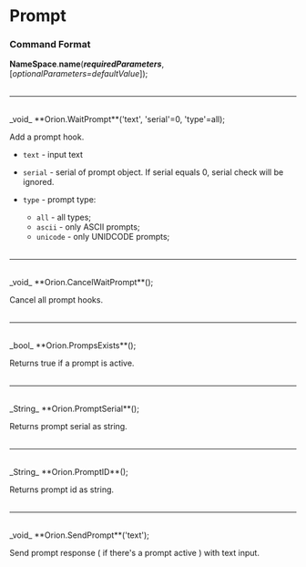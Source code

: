 # Prompt

### Command Format

**NameSpace**.**name**(_**requiredParameters**_, [_optionalParameters=defaultValue_]);
</br></br>
***
</br>
_void_ **Orion.WaitPrompt**('text', 'serial'=0, 'type'=all);

Add a prompt hook.

- `text` - input text

- `serial` - serial of prompt object. If serial equals 0, serial check will be ignored.

- `type` - prompt type:
    - `all` - all types;
    - `ascii` - only ASCII prompts;
    - `unicode` - only UNIDCODE prompts;
</br></br>
***
</br>
_void_ **Orion.CancelWaitPrompt**();

Cancel all prompt hooks.
</br></br>
***
</br>
_bool_ **Orion.PrompsExists**();

Returns true if a prompt is active.
</br></br>
***
</br>
_String_ **Orion.PromptSerial**();

Returns prompt serial as string.
</br></br>
***
</br>
_String_ **Orion.PromptID**();

Returns prompt id as string.
</br></br>
***
</br>
_void_ **Orion.SendPrompt**('text');

Send prompt response ( if there's a prompt active ) with text input.
